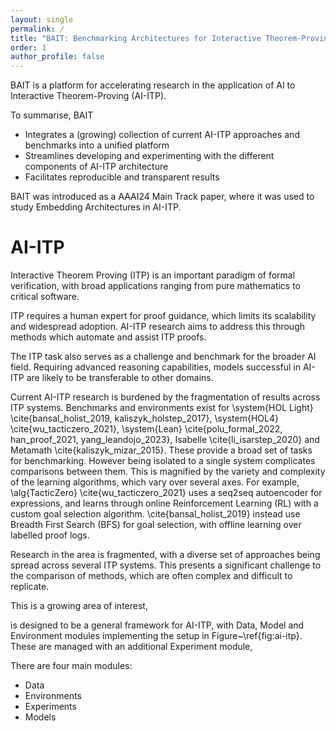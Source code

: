 ```yaml
---
layout: single
permalink: /
title: "BAIT: Benchmarking Architectures for Interactive Theorem-Proving"
order: 1
author_profile: false
---
```


BAIT is a platform for accelerating research in the application of AI to Interactive Theorem-Proving (AI-ITP).

To summarise, BAIT

- Integrates a (growing) collection of current AI-ITP approaches and benchmarks into a unified platform
- Streamlines developing and experimenting with the different components of AI-ITP architecture
- Facilitates reproducible and transparent results

BAIT was introduced as a AAAI24 Main Track paper, where it was used to study Embedding Architectures in AI-ITP.

# AI-ITP 
Interactive Theorem Proving (ITP) is an important paradigm of formal verification,
with broad applications ranging from pure mathematics to critical software. 

ITP requires a human expert for proof guidance, which limits its scalability and widespread adoption.
AI-ITP research aims to address this through methods which automate and assist ITP proofs.

The ITP task also serves as a challenge and benchmark for the broader AI field.
Requiring advanced reasoning capabilities, models successful in AI-ITP are likely to be transferable to other domains.


Current AI-ITP research is burdened by the fragmentation of results across ITP systems.
Benchmarks and environments exist for \system{HOL Light} \cite{bansal_holist_2019, kaliszyk_holstep_2017}, \system{HOL4} \cite{wu_tacticzero_2021}, \system{Lean} \cite{polu_formal_2022, han_proof_2021, yang_leandojo_2023}, Isabelle \cite{li_isarstep_2020} and Metamath \cite{kaliszyk_mizar_2015}.
These provide a broad set of tasks for benchmarking.
However being isolated to a single system complicates comparisons between them.
This is magnified by the variety and complexity of the learning algorithms, which vary over several axes.
For example, \alg{TacticZero} \cite{wu_tacticzero_2021} uses a seq2seq autoencoder for expressions,
and learns through online Reinforcement Learning (RL) with a custom goal selection algorithm.
\cite{bansal_holist_2019} instead use Breadth First Search (BFS) for goal selection,
with offline learning over labelled proof logs.


Research in the area is fragmented, with a diverse set of approaches being spread across several ITP systems.
This presents a significant challenge to the comparison of methods, which are often complex and difficult to replicate.

This is a growing area of interest, 



is designed to be a general framework for AI-ITP, with Data, Model and Environment modules implementing the setup in Figure~\ref{fig:ai-itp}. These are managed with an additional Experiment module,


There are four main modules: 
- Data
- Environments
- Experiments
- Models

